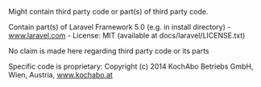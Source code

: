 Might contain third party code or part(s) of third party code.

Contain part(s) of Laravel Framework 5.0 (e.g. in install directory) - www.laravel.com - License: MIT (available at docs/laravel/LICENSE.txt)

No claim is made here regarding third party code or its parts

Specific code is proprietary: Copyright (c) 2014 KochAbo Betriebs GmbH, Wien, Austria, www.kochabo.at
